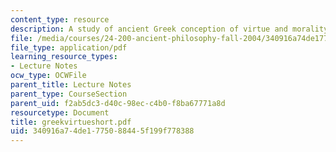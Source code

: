 ```yaml
---
content_type: resource
description: A study of ancient Greek conception of virtue and morality.
file: /media/courses/24-200-ancient-philosophy-fall-2004/340916a74de1775088445f199f778388_greekvirtueshort.pdf
file_type: application/pdf
learning_resource_types:
- Lecture Notes
ocw_type: OCWFile
parent_title: Lecture Notes
parent_type: CourseSection
parent_uid: f2ab5dc3-d40c-98ec-c4b0-f8ba67771a8d
resourcetype: Document
title: greekvirtueshort.pdf
uid: 340916a7-4de1-7750-8844-5f199f778388
---
```

